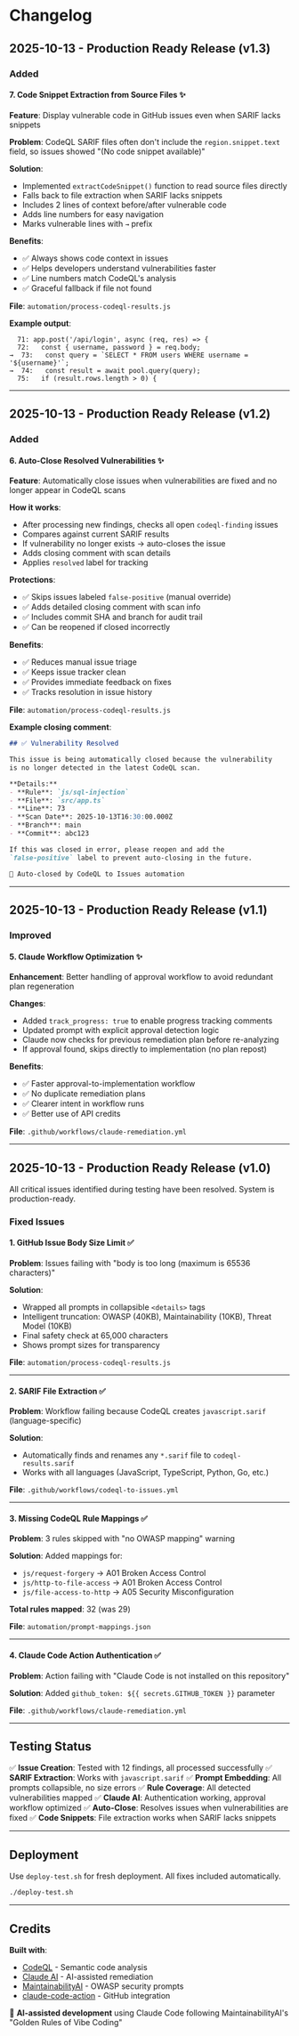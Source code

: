 # Changelog

## 2025-10-13 - Production Ready Release (v1.3)

### Added

#### 7. Code Snippet Extraction from Source Files ✨
**Feature**: Display vulnerable code in GitHub issues even when SARIF lacks snippets

**Problem**: CodeQL SARIF files often don't include the `region.snippet.text` field, so issues showed "(No code snippet available)"

**Solution**:
- Implemented `extractCodeSnippet()` function to read source files directly
- Falls back to file extraction when SARIF lacks snippets
- Includes 2 lines of context before/after vulnerable code
- Adds line numbers for easy navigation
- Marks vulnerable lines with `→` prefix

**Benefits**:
- ✅ Always shows code context in issues
- ✅ Helps developers understand vulnerabilities faster
- ✅ Line numbers match CodeQL's analysis
- ✅ Graceful fallback if file not found

**File**: `automation/process-codeql-results.js`

**Example output**:
```
  71: app.post('/api/login', async (req, res) => {
  72:   const { username, password } = req.body;
→  73:   const query = `SELECT * FROM users WHERE username = '${username}'`;
→  74:   const result = await pool.query(query);
  75:   if (result.rows.length > 0) {
```

---

## 2025-10-13 - Production Ready Release (v1.2)

### Added

#### 6. Auto-Close Resolved Vulnerabilities ✨
**Feature**: Automatically close issues when vulnerabilities are fixed and no longer appear in CodeQL scans

**How it works**:
- After processing new findings, checks all open `codeql-finding` issues
- Compares against current SARIF results
- If vulnerability no longer exists → auto-closes the issue
- Adds closing comment with scan details
- Applies `resolved` label for tracking

**Protections**:
- ✅ Skips issues labeled `false-positive` (manual override)
- ✅ Adds detailed closing comment with scan info
- ✅ Includes commit SHA and branch for audit trail
- ✅ Can be reopened if closed incorrectly

**Benefits**:
- ✅ Reduces manual issue triage
- ✅ Keeps issue tracker clean
- ✅ Provides immediate feedback on fixes
- ✅ Tracks resolution in issue history

**File**: `automation/process-codeql-results.js`

**Example closing comment**:
```markdown
## ✅ Vulnerability Resolved

This issue is being automatically closed because the vulnerability 
is no longer detected in the latest CodeQL scan.

**Details:**
- **Rule**: `js/sql-injection`
- **File**: `src/app.ts`
- **Line**: 73
- **Scan Date**: 2025-10-13T16:30:00.000Z
- **Branch**: main
- **Commit**: abc123

If this was closed in error, please reopen and add the 
`false-positive` label to prevent auto-closing in the future.

🤖 Auto-closed by CodeQL to Issues automation
```

---

## 2025-10-13 - Production Ready Release (v1.1)

### Improved

#### 5. Claude Workflow Optimization ✨
**Enhancement**: Better handling of approval workflow to avoid redundant plan regeneration

**Changes**:
- Added `track_progress: true` to enable progress tracking comments
- Updated prompt with explicit approval detection logic
- Claude now checks for previous remediation plan before re-analyzing
- If approval found, skips directly to implementation (no plan repost)

**Benefits**:
- ✅ Faster approval-to-implementation workflow
- ✅ No duplicate remediation plans
- ✅ Clearer intent in workflow runs
- ✅ Better use of API credits

**File**: `.github/workflows/claude-remediation.yml`

---

## 2025-10-13 - Production Ready Release (v1.0)

All critical issues identified during testing have been resolved. System is production-ready.

### Fixed Issues

#### 1. GitHub Issue Body Size Limit ✅
**Problem**: Issues failing with "body is too long (maximum is 65536 characters)"

**Solution**:
- Wrapped all prompts in collapsible `<details>` tags
- Intelligent truncation: OWASP (40KB), Maintainability (10KB), Threat Model (10KB)
- Final safety check at 65,000 characters
- Shows prompt sizes for transparency

**File**: `automation/process-codeql-results.js`

---

#### 2. SARIF File Extraction ✅
**Problem**: Workflow failing because CodeQL creates `javascript.sarif` (language-specific)

**Solution**:
- Automatically finds and renames any `*.sarif` file to `codeql-results.sarif`
- Works with all languages (JavaScript, TypeScript, Python, Go, etc.)

**File**: `.github/workflows/codeql-to-issues.yml`

---

#### 3. Missing CodeQL Rule Mappings ✅
**Problem**: 3 rules skipped with "no OWASP mapping" warning

**Solution**: Added mappings for:
- `js/request-forgery` → A01 Broken Access Control
- `js/http-to-file-access` → A01 Broken Access Control
- `js/file-access-to-http` → A05 Security Misconfiguration

**Total rules mapped**: 32 (was 29)

**File**: `automation/prompt-mappings.json`

---

#### 4. Claude Code Action Authentication ✅
**Problem**: Action failing with "Claude Code is not installed on this repository"

**Solution**: Added `github_token: ${{ secrets.GITHUB_TOKEN }}` parameter

**File**: `.github/workflows/claude-remediation.yml`

---

## Testing Status

✅ **Issue Creation**: Tested with 12 findings, all processed successfully
✅ **SARIF Extraction**: Works with `javascript.sarif`
✅ **Prompt Embedding**: All prompts collapsible, no size errors
✅ **Rule Coverage**: All detected vulnerabilities mapped
✅ **Claude AI**: Authentication working, approval workflow optimized
✅ **Auto-Close**: Resolves issues when vulnerabilities are fixed
✅ **Code Snippets**: File extraction works when SARIF lacks snippets

---

## Deployment

Use `deploy-test.sh` for fresh deployment. All fixes included automatically.

```bash
./deploy-test.sh
```

---

## Credits

**Built with**:
- [CodeQL](https://codeql.github.com) - Semantic code analysis
- [Claude AI](https://anthropic.com/claude) - AI-assisted remediation
- [MaintainabilityAI](https://maintainability.ai) - OWASP security prompts
- [claude-code-action](https://github.com/anthropics/claude-code-action) - GitHub integration

🤖 **AI-assisted development** using Claude Code following MaintainabilityAI's "Golden Rules of Vibe Coding"
